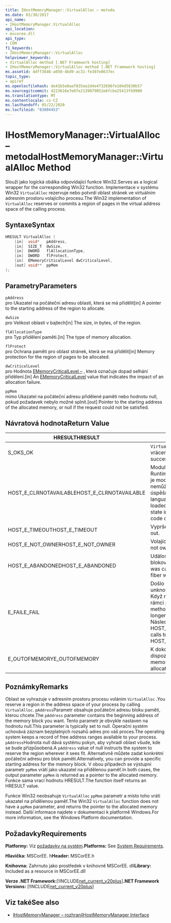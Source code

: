 ```yaml
---
title: IHostMemoryManager::VirtualAlloc – metoda
ms.date: 03/30/2017
api_name:
- IHostMemoryManager.VirtualAlloc
api_location:
- mscoree.dll
api_type:
- COM
f1_keywords:
- IHostMemoryManager::VirtualAlloc
helpviewer_keywords:
- VirtualAlloc method [.NET Framework hosting]
- IHostMemoryManager::VirtualAlloc method [.NET Framework hosting]
ms.assetid: 4dff3646-a050-4bd9-ac31-fe307e8637ec
topic_type:
- apiref
ms.openlocfilehash: de41b5e0aaf835ee2d4e4f32696fe104d5830b57
ms.sourcegitcommit: d223616e7e6fe2139079052e6fcbe25413fb9900
ms.translationtype: MT
ms.contentlocale: cs-CZ
ms.lasthandoff: 05/22/2020
ms.locfileid: "83804453"
---
```

# <a name="ihostmemorymanagervirtualalloc-method"></a><span data-ttu-id="89539-102">IHostMemoryManager::VirtualAlloc – metoda</span><span class="sxs-lookup"><span data-stu-id="89539-102">IHostMemoryManager::VirtualAlloc Method</span></span>
<span data-ttu-id="89539-103">Slouží jako logická obálka odpovídající funkce Win32.</span><span class="sxs-lookup"><span data-stu-id="89539-103">Serves as a logical wrapper for the corresponding Win32 function.</span></span> <span data-ttu-id="89539-104">Implementace v systému Win32 `VirtualAlloc` rezervuje nebo potvrdí oblast stránek ve virtuálním adresním prostoru volajícího procesu.</span><span class="sxs-lookup"><span data-stu-id="89539-104">The Win32 implementation of `VirtualAlloc` reserves or commits a region of pages in the virtual address space of the calling process.</span></span>  
  
## <a name="syntax"></a><span data-ttu-id="89539-105">Syntaxe</span><span class="sxs-lookup"><span data-stu-id="89539-105">Syntax</span></span>  
  
```cpp  
HRESULT VirtualAlloc (  
    [in]  void*   pAddress,  
    [in]  SIZE_T  dwSize,  
    [in]  DWORD   flAllocationType,  
    [in]  DWORD   flProtect,  
    [in]  EMemoryCriticalLevel dwCriticalLevel,  
    [out] void**  ppMem  
);  
```  
  
## <a name="parameters"></a><span data-ttu-id="89539-106">Parametry</span><span class="sxs-lookup"><span data-stu-id="89539-106">Parameters</span></span>  
 `pAddress`  
 <span data-ttu-id="89539-107">pro Ukazatel na počáteční adresu oblasti, která se má přidělit</span><span class="sxs-lookup"><span data-stu-id="89539-107">[in] A pointer to the starting address of the region to allocate.</span></span>  
  
 `dwSize`  
 <span data-ttu-id="89539-108">pro Velikost oblasti v bajtech</span><span class="sxs-lookup"><span data-stu-id="89539-108">[in] The size, in bytes, of the region.</span></span>  
  
 `flAllocationType`  
 <span data-ttu-id="89539-109">pro Typ přidělení paměti.</span><span class="sxs-lookup"><span data-stu-id="89539-109">[in] The type of memory allocation.</span></span>  
  
 `flProtect`  
 <span data-ttu-id="89539-110">pro Ochrana paměti pro oblast stránek, která se má přidělit</span><span class="sxs-lookup"><span data-stu-id="89539-110">[in] Memory protection for the region of pages to be allocated.</span></span>  
  
 `dwCriticalLevel`  
 <span data-ttu-id="89539-111">pro Hodnota [EMemoryCriticalLevel –](ememorycriticallevel-enumeration.md) , která označuje dopad selhání přidělení.</span><span class="sxs-lookup"><span data-stu-id="89539-111">[in] An [EMemoryCriticalLevel](ememorycriticallevel-enumeration.md) value that indicates the impact of an allocation failure.</span></span>  
  
 `ppMem`  
 <span data-ttu-id="89539-112">mimo Ukazatel na počáteční adresu přidělené paměti nebo hodnotu null, pokud požadavek nebylo možné splnit.</span><span class="sxs-lookup"><span data-stu-id="89539-112">[out] Pointer to the starting address of the allocated memory, or null if the request could not be satisfied.</span></span>  
  
## <a name="return-value"></a><span data-ttu-id="89539-113">Návratová hodnota</span><span class="sxs-lookup"><span data-stu-id="89539-113">Return Value</span></span>  
  
|<span data-ttu-id="89539-114">HRESULT</span><span class="sxs-lookup"><span data-stu-id="89539-114">HRESULT</span></span>|<span data-ttu-id="89539-115">Popis</span><span class="sxs-lookup"><span data-stu-id="89539-115">Description</span></span>|  
|-------------|-----------------|  
|<span data-ttu-id="89539-116">S_OK</span><span class="sxs-lookup"><span data-stu-id="89539-116">S_OK</span></span>|<span data-ttu-id="89539-117">`VirtualAlloc`úspěšně vráceno.</span><span class="sxs-lookup"><span data-stu-id="89539-117">`VirtualAlloc` returned successfully.</span></span>|  
|<span data-ttu-id="89539-118">HOST_E_CLRNOTAVAILABLE</span><span class="sxs-lookup"><span data-stu-id="89539-118">HOST_E_CLRNOTAVAILABLE</span></span>|<span data-ttu-id="89539-119">Modul CLR (Common Language Runtime) nebyl načten do procesu, nebo je modul CLR ve stavu, ve kterém nemůže spustit spravovaný kód nebo úspěšně zpracovat volání.</span><span class="sxs-lookup"><span data-stu-id="89539-119">The common language runtime (CLR) has not been loaded into a process, or the CLR is in a state in which it cannot run managed code or process the call successfully.</span></span>|  
|<span data-ttu-id="89539-120">HOST_E_TIMEOUT</span><span class="sxs-lookup"><span data-stu-id="89539-120">HOST_E_TIMEOUT</span></span>|<span data-ttu-id="89539-121">Vypršel časový limit volání.</span><span class="sxs-lookup"><span data-stu-id="89539-121">The call timed out.</span></span>|  
|<span data-ttu-id="89539-122">HOST_E_NOT_OWNER</span><span class="sxs-lookup"><span data-stu-id="89539-122">HOST_E_NOT_OWNER</span></span>|<span data-ttu-id="89539-123">Volající nevlastní zámek.</span><span class="sxs-lookup"><span data-stu-id="89539-123">The caller does not own the lock.</span></span>|  
|<span data-ttu-id="89539-124">HOST_E_ABANDONED</span><span class="sxs-lookup"><span data-stu-id="89539-124">HOST_E_ABANDONED</span></span>|<span data-ttu-id="89539-125">Událost byla zrušena při čekání na blokované vlákno nebo vlákna.</span><span class="sxs-lookup"><span data-stu-id="89539-125">An event was canceled while a blocked thread or fiber was waiting on it.</span></span>|  
|<span data-ttu-id="89539-126">E_FAIL</span><span class="sxs-lookup"><span data-stu-id="89539-126">E_FAIL</span></span>|<span data-ttu-id="89539-127">Došlo k neznámé chybě závažnosti.</span><span class="sxs-lookup"><span data-stu-id="89539-127">An unknown catastrophic failure occurred.</span></span> <span data-ttu-id="89539-128">Když metoda vrátí E_FAIL, CLR již není v rámci procesu použitelný.</span><span class="sxs-lookup"><span data-stu-id="89539-128">When a method returns E_FAIL, the CLR is no longer usable within the process.</span></span> <span data-ttu-id="89539-129">Následná volání metod hostování vrací HOST_E_CLRNOTAVAILABLE.</span><span class="sxs-lookup"><span data-stu-id="89539-129">Subsequent calls to hosting methods return HOST_E_CLRNOTAVAILABLE.</span></span>|  
|<span data-ttu-id="89539-130">E_OUTOFMEMORY</span><span class="sxs-lookup"><span data-stu-id="89539-130">E_OUTOFMEMORY</span></span>|<span data-ttu-id="89539-131">K dokončení žádosti o přidělení není k dispozici dostatek paměti.</span><span class="sxs-lookup"><span data-stu-id="89539-131">Not enough memory was available to complete the allocation request</span></span>|  
  
## <a name="remarks"></a><span data-ttu-id="89539-132">Poznámky</span><span class="sxs-lookup"><span data-stu-id="89539-132">Remarks</span></span>  
 <span data-ttu-id="89539-133">Oblast se vyhrazuje v adresním prostoru procesu voláním `VirtualAlloc` .</span><span class="sxs-lookup"><span data-stu-id="89539-133">You reserve a region in the address space of your process by calling `VirtualAlloc`.</span></span> <span data-ttu-id="89539-134">`pAddress`Parametr obsahuje počáteční adresu bloku paměti, kterou chcete.</span><span class="sxs-lookup"><span data-stu-id="89539-134">The `pAddress` parameter contains the beginning address of the memory block you want.</span></span> <span data-ttu-id="89539-135">Tento parametr je obvykle nastaven na hodnotu null.</span><span class="sxs-lookup"><span data-stu-id="89539-135">This parameter is typically set to null.</span></span> <span data-ttu-id="89539-136">Operační systém uchovává záznam bezplatných rozsahů adres pro váš proces.</span><span class="sxs-lookup"><span data-stu-id="89539-136">The operating system keeps a record of free address ranges available to your process.</span></span> <span data-ttu-id="89539-137">`pAddress`Hodnota null dává systému pokyn, aby vyhradí oblast všude, kde se bude přizpůsobená.</span><span class="sxs-lookup"><span data-stu-id="89539-137">A `pAddress` value of null instructs the system to reserve the region wherever it sees fit.</span></span> <span data-ttu-id="89539-138">Alternativně můžete zadat konkrétní počáteční adresu pro blok paměti.</span><span class="sxs-lookup"><span data-stu-id="89539-138">Alternatively, you can provide a specific starting address for the memory block.</span></span> <span data-ttu-id="89539-139">V obou případech se výstupní parametr `ppMem` vrátí jako ukazatel na přidělenou paměť.</span><span class="sxs-lookup"><span data-stu-id="89539-139">In both cases, the output parameter `ppMem` is returned as a pointer to the allocated memory.</span></span> <span data-ttu-id="89539-140">Funkce sama vrací hodnotu HRESULT.</span><span class="sxs-lookup"><span data-stu-id="89539-140">The function itself returns an HRESULT value.</span></span>  
  
 <span data-ttu-id="89539-141">Funkce Win32 neobsahuje `VirtualAlloc` `ppMem` parametr a místo toho vrátí ukazatel na přidělenou paměť.</span><span class="sxs-lookup"><span data-stu-id="89539-141">The Win32 `VirtualAlloc` function does not have a `ppMem` parameter, and returns the pointer to the allocated memory instead.</span></span> <span data-ttu-id="89539-142">Další informace najdete v dokumentaci k platformě Windows.</span><span class="sxs-lookup"><span data-stu-id="89539-142">For more information, see the Windows Platform documentation.</span></span>  
  
## <a name="requirements"></a><span data-ttu-id="89539-143">Požadavky</span><span class="sxs-lookup"><span data-stu-id="89539-143">Requirements</span></span>  
 <span data-ttu-id="89539-144">**Platformy:** Viz [požadavky na systém](../../get-started/system-requirements.md).</span><span class="sxs-lookup"><span data-stu-id="89539-144">**Platforms:** See [System Requirements](../../get-started/system-requirements.md).</span></span>  
  
 <span data-ttu-id="89539-145">**Hlavička:** MSCorEE. h</span><span class="sxs-lookup"><span data-stu-id="89539-145">**Header:** MSCorEE.h</span></span>  
  
 <span data-ttu-id="89539-146">**Knihovna:** Zahrnuto jako prostředek v knihovně MSCorEE. dll</span><span class="sxs-lookup"><span data-stu-id="89539-146">**Library:** Included as a resource in MSCorEE.dll</span></span>  
  
 <span data-ttu-id="89539-147">**Verze .NET Framework:**[!INCLUDE[net_current_v20plus](../../../../includes/net-current-v20plus-md.md)]</span><span class="sxs-lookup"><span data-stu-id="89539-147">**.NET Framework Versions:** [!INCLUDE[net_current_v20plus](../../../../includes/net-current-v20plus-md.md)]</span></span>  
  
## <a name="see-also"></a><span data-ttu-id="89539-148">Viz také</span><span class="sxs-lookup"><span data-stu-id="89539-148">See also</span></span>

- [<span data-ttu-id="89539-149">IHostMemoryManager – rozhraní</span><span class="sxs-lookup"><span data-stu-id="89539-149">IHostMemoryManager Interface</span></span>](ihostmemorymanager-interface.md)
